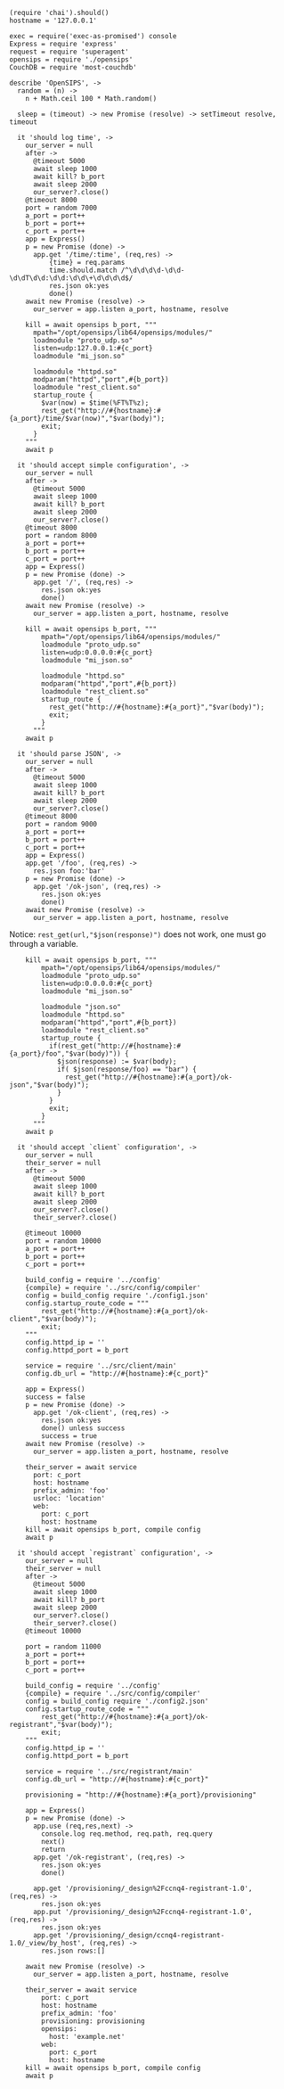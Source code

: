     (require 'chai').should()
    hostname = '127.0.0.1'

    exec = require('exec-as-promised') console
    Express = require 'express'
    request = require 'superagent'
    opensips = require './opensips'
    CouchDB = require 'most-couchdb'

    describe 'OpenSIPS', ->
      random = (n) ->
        n + Math.ceil 100 * Math.random()

      sleep = (timeout) -> new Promise (resolve) -> setTimeout resolve, timeout

      it 'should log time', ->
        our_server = null
        after ->
          @timeout 5000
          await sleep 1000
          await kill? b_port
          await sleep 2000
          our_server?.close()
        @timeout 8000
        port = random 7000
        a_port = port++
        b_port = port++
        c_port = port++
        app = Express()
        p = new Promise (done) ->
          app.get '/time/:time', (req,res) ->
              {time} = req.params
              time.should.match /^\d\d\d\d-\d\d-\d\dT\d\d:\d\d:\d\d\+\d\d\d\d$/
              res.json ok:yes
              done()
        await new Promise (resolve) ->
          our_server = app.listen a_port, hostname, resolve

        kill = await opensips b_port, """
          mpath="/opt/opensips/lib64/opensips/modules/"
          loadmodule "proto_udp.so"
          listen=udp:127.0.0.1:#{c_port}
          loadmodule "mi_json.so"

          loadmodule "httpd.so"
          modparam("httpd","port",#{b_port})
          loadmodule "rest_client.so"
          startup_route {
            $var(now) = $time(%FT%T%z);
            rest_get("http://#{hostname}:#{a_port}/time/$var(now)","$var(body)");
            exit;
          }
        """
        await p

      it 'should accept simple configuration', ->
        our_server = null
        after ->
          @timeout 5000
          await sleep 1000
          await kill? b_port
          await sleep 2000
          our_server?.close()
        @timeout 8000
        port = random 8000
        a_port = port++
        b_port = port++
        c_port = port++
        app = Express()
        p = new Promise (done) ->
          app.get '/', (req,res) ->
            res.json ok:yes
            done()
        await new Promise (resolve) ->
          our_server = app.listen a_port, hostname, resolve

        kill = await opensips b_port, """
            mpath="/opt/opensips/lib64/opensips/modules/"
            loadmodule "proto_udp.so"
            listen=udp:0.0.0.0:#{c_port}
            loadmodule "mi_json.so"

            loadmodule "httpd.so"
            modparam("httpd","port",#{b_port})
            loadmodule "rest_client.so"
            startup_route {
              rest_get("http://#{hostname}:#{a_port}","$var(body)");
              exit;
            }
          """
        await p

      it 'should parse JSON', ->
        our_server = null
        after ->
          @timeout 5000
          await sleep 1000
          await kill? b_port
          await sleep 2000
          our_server?.close()
        @timeout 8000
        port = random 9000
        a_port = port++
        b_port = port++
        c_port = port++
        app = Express()
        app.get '/foo', (req,res) ->
          res.json foo:'bar'
        p = new Promise (done) ->
          app.get '/ok-json', (req,res) ->
            res.json ok:yes
            done()
        await new Promise (resolve) ->
          our_server = app.listen a_port, hostname, resolve

Notice: `rest_get(url,"$json(response)")` does not work, one must go through a variable.

        kill = await opensips b_port, """
            mpath="/opt/opensips/lib64/opensips/modules/"
            loadmodule "proto_udp.so"
            listen=udp:0.0.0.0:#{c_port}
            loadmodule "mi_json.so"

            loadmodule "json.so"
            loadmodule "httpd.so"
            modparam("httpd","port",#{b_port})
            loadmodule "rest_client.so"
            startup_route {
              if(rest_get("http://#{hostname}:#{a_port}/foo","$var(body)")) {
                $json(response) := $var(body);
                if( $json(response/foo) == "bar") {
                  rest_get("http://#{hostname}:#{a_port}/ok-json","$var(body)");
                }
              }
              exit;
            }
          """
        await p

      it 'should accept `client` configuration', ->
        our_server = null
        their_server = null
        after ->
          @timeout 5000
          await sleep 1000
          await kill? b_port
          await sleep 2000
          our_server?.close()
          their_server?.close()

        @timeout 10000
        port = random 10000
        a_port = port++
        b_port = port++
        c_port = port++

        build_config = require '../config'
        {compile} = require '../src/config/compiler'
        config = build_config require './config1.json'
        config.startup_route_code = """
            rest_get("http://#{hostname}:#{a_port}/ok-client","$var(body)");
            exit;
        """
        config.httpd_ip = ''
        config.httpd_port = b_port

        service = require '../src/client/main'
        config.db_url = "http://#{hostname}:#{c_port}"

        app = Express()
        success = false
        p = new Promise (done) ->
          app.get '/ok-client', (req,res) ->
            res.json ok:yes
            done() unless success
            success = true
        await new Promise (resolve) ->
          our_server = app.listen a_port, hostname, resolve

        their_server = await service
          port: c_port
          host: hostname
          prefix_admin: 'foo'
          usrloc: 'location'
          web:
            port: c_port
            host: hostname
        kill = await opensips b_port, compile config
        await p

      it 'should accept `registrant` configuration', ->
        our_server = null
        their_server = null
        after ->
          @timeout 5000
          await sleep 1000
          await kill? b_port
          await sleep 2000
          our_server?.close()
          their_server?.close()
        @timeout 10000

        port = random 11000
        a_port = port++
        b_port = port++
        c_port = port++

        build_config = require '../config'
        {compile} = require '../src/config/compiler'
        config = build_config require './config2.json'
        config.startup_route_code = """
            rest_get("http://#{hostname}:#{a_port}/ok-registrant","$var(body)");
            exit;
        """
        config.httpd_ip = ''
        config.httpd_port = b_port

        service = require '../src/registrant/main'
        config.db_url = "http://#{hostname}:#{c_port}"

        provisioning = "http://#{hostname}:#{a_port}/provisioning"

        app = Express()
        p = new Promise (done) ->
          app.use (req,res,next) ->
            console.log req.method, req.path, req.query
            next()
            return
          app.get '/ok-registrant', (req,res) ->
            res.json ok:yes
            done()

          app.get '/provisioning/_design%2Fccnq4-registrant-1.0', (req,res) ->
            res.json ok:yes
          app.put '/provisioning/_design%2Fccnq4-registrant-1.0', (req,res) ->
            res.json ok:yes
          app.get '/provisioning/_design/ccnq4-registrant-1.0/_view/by_host', (req,res) ->
            res.json rows:[]

        await new Promise (resolve) ->
          our_server = app.listen a_port, hostname, resolve

        their_server = await service
            port: c_port
            host: hostname
            prefix_admin: 'foo'
            provisioning: provisioning
            opensips:
              host: 'example.net'
            web:
              port: c_port
              host: hostname
        kill = await opensips b_port, compile config
        await p
